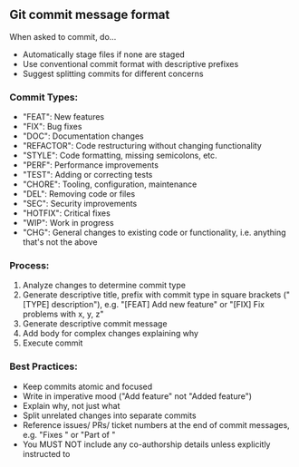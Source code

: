 ## Git commit message format

When asked to commit, do…

- Automatically stage files if none are staged
- Use conventional commit format with descriptive prefixes
- Suggest splitting commits for different concerns

### Commit Types:

- "FEAT": New features
- "FIX": Bug fixes
- "DOC": Documentation changes
- "REFACTOR": Code restructuring without changing functionality
- "STYLE": Code formatting, missing semicolons, etc.
- "PERF": Performance improvements
- "TEST": Adding or correcting tests
- "CHORE": Tooling, configuration, maintenance
- "DEL": Removing code or files
- "SEC": Security improvements
- "HOTFIX": Critical fixes
- "WIP": Work in progress
- "CHG": General changes to existing code or functionality, i.e. anything that's not the above

### Process:

1. Analyze changes to determine commit type
2. Generate descriptive title, prefix with commit type in square brackets ("[TYPE] description"), e.g. "[FEAT] Add new feature" or "[FIX] Fix problems with x, y, z"
3. Generate descriptive commit message
4. Add body for complex changes explaining why
5. Execute commit

### Best Practices:

- Keep commits atomic and focused
- Write in imperative mood ("Add feature" not "Added feature")
- Explain why, not just what
- Split unrelated changes into separate commits
- Reference issues/ PRs/ ticket numbers at the end of commit messages, e.g. "Fixes <ticket-id>" or "Part of <ticket-id>"
- You MUST NOT include any co-authorship details unless explicitly instructed to
